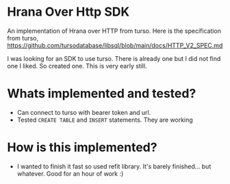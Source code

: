 # Hrana Over Http SDK
An implementation of Hrana over HTTP from turso. 
Here is the specification from turso, https://github.com/tursodatabase/libsql/blob/main/docs/HTTP_V2_SPEC.md

I was looking for an SDK to use turso. There is already one but I did not find one I liked. So created one. This is very early still.

# Whats implemented and tested?
- Can connect to turso with bearer token and url.
- Tested `CREATE TABLE` and `INSERT` statements. They are working

# How is this implemented?
- I wanted to finish it fast so used refit library. It's barely finished... but whatever. Good for an hour of work :)